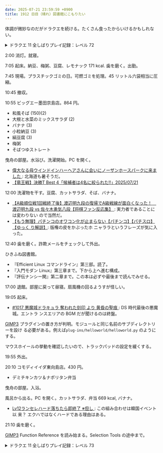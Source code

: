 ```yaml
---
date: 2025-07-21 23:59:59 +0900
title: 1912 日目（晴れ）図書館にこもりたい
---
```


体調が微妙なのだがドラクエを続ける。たくさん食ったからいけるかもしれない。

<details><summary>ドラクエ 11 全しばりプレイ記録：レベル 72</summary>
<p>白の入江から地図を再開。近所の島に牢屋の扉がある。この辺からフィールドでさいごのカギを使える場所が出てくる。</p>

<p>各地の島の地図を埋めに行く。宝箱も開ける。アテナ装備を鍛冶で作りたいが、特定の素材が現在入手不能。
ある島でキラキラから拾えるようだが、乗り物を使わないと行けない地点にある。乗り物を使うのに特別な鎧が必要だったと記憶している。</p>

<p>ナギムナー村で話を聞く。海底王国で女王から話を聞く。さっきから聞くだけでイベントを進めない。</p>

<p>次の地方は地図がほとんど埋まっている。欲しいのは魔物一種だけ？</p>

<p>プチャラオ村。壁画の地図を埋めたい。しかし序盤のギガミミックやヘルガイオンたちにボコボコにされる。</p>
</details>

2:00 消灯。就寝。

7:05 起床。納豆、梅粥、豆腐、レモナック 171 kcal. 歯を磨く。出勤。

7:45 現場。プラスチックゴミの日。可燃ゴミを処理。45 リットル六袋相当に圧縮。

10:45 撤収。

10:55 ビッグエー墨田京島店。864 円。

* 和風そば (150)(2)
* 大根と水菜のミックスサラダ (2)
* バナナ (3)
* 小粒納豆 (3)
* 絹豆腐 (3)
* 梅粥
* そばつゆストレート

曳舟の部屋。水浴び。洗濯開始。PC を開く。

* [偉大なる母ウインドインハーヘアさんに会いにノーザンホースパークに来ました
  ](https://www.youtube.com/watch?v=cpIVtxOL2fI): 北海道も暑そうだ。
* [【竜王戦】決勝T Best 4「候補者は4名に絞られた!!」2025/07/21
  ](https://www.youtube.com/watch?v=VdRLPfG8MW4)

12:00 洗濯物を干す。豆腐、カットサラダ、そば、バナナ。

* [【A級順位戦1回戦終了後】渡辺明九段の復帰でA級戦線が面白くなった！　渡辺明九段
  vs 佐々木勇気八段【将棋ファン反応集】
  ](https://www.youtube.com/watch?v=VnTPlLkNakI): 実力者であることには変わりない
  ので当然だ。
* [【もう無理】パチンコのオワコン化が止まらない【パチンコ】【パチスロ】【ゆっく
  り解説】](https://www.youtube.com/watch?v=cz0dhaNow4A): 版権の皮をかぶったホ
  ニャララというフレーズが気に入った。

12:40 歯を磨く。詐欺メールをチェックして外出。

ひきふね図書館。

* 『Efficient Linux コマンドライン』第三部。読了。
* 『入門モダン Linux』第三章まで。下から上へ進む構成。
* 『評伝ナンシー関』第二章まで。この本は必ずや最後まで読んでみせる。

17:00 退館。部屋に戻って昼寝。扇風機の回るようすが怪しい。

19:05 起床。

* [#1017 悪魔城ドラキュラ 奪われた刻印 より 黄昏の聖痕
  ](https://www.youtube.com/watch?v=8NoDHxrWoIA): DS 時代最後の悪魔城。エントラ
  ンスエリアの BGM だが聞けるのは終盤。

[GIMP3] プラグインの置き方が判明。モジュールと同じ名前のサブディレクトリーを設け
る必要がある。例えば`plug-ins/helloworld/helloworld.py` のようにする。

マウスホイールの挙動を確認したいので、トラックパッドの設定を緩くする。

19:55 外出。

20:10 コモディイイダ東向島店。430 円。

* デミチキンカツ＆ナポリタン弁当

曳舟の部屋。入浴。

風呂から出る。PC を開く。カットサラダ、弁当 669 kcal, バナナ。

* [Lv12ランセレハード落ちたら即終了 ※但し
  ](https://www.youtube.com/watch?v=JtTbnnm-LJw): この組み合わせは韓国イベント以
  来？ エクハではなくハードである理由はある。

21:10 歯を磨く。

[GIMP3] Function Reference を読み始まる。Selection Tools の途中まで。

<details><summary>ドラクエ 11 全しばりプレイ記録：レベル 73</summary>
<p>雪国の地図埋めから再開。フィールド、森、図書館。レジェンドウルフが要注意モンスター。</p>

<p>バイキングのアジト側も埋める。
マヤから首飾りをもらえるのを忘れていた。このしばりプレイでは関係ない。</p>

<p>ゼーランダ山の地図は埋まっている。聖地ラムダの長老からさびたおうしゃくをゲッツ。</p>

<p>始祖の森の地図を埋める。</p>
</details>

[GIMP3]: <https://docs.gimp.org/3.0/en/>
